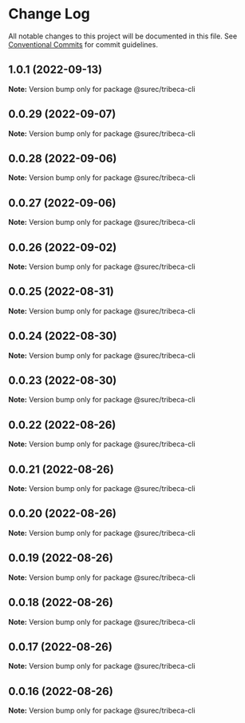 # Change Log

All notable changes to this project will be documented in this file.
See [Conventional Commits](https://conventionalcommits.org) for commit guidelines.

## 1.0.1 (2022-09-13)

**Note:** Version bump only for package @surec/tribeca-cli





## 0.0.29 (2022-09-07)

**Note:** Version bump only for package @surec/tribeca-cli





## 0.0.28 (2022-09-06)

**Note:** Version bump only for package @surec/tribeca-cli





## 0.0.27 (2022-09-06)

**Note:** Version bump only for package @surec/tribeca-cli





## 0.0.26 (2022-09-02)

**Note:** Version bump only for package @surec/tribeca-cli





## 0.0.25 (2022-08-31)

**Note:** Version bump only for package @surec/tribeca-cli





## 0.0.24 (2022-08-30)

**Note:** Version bump only for package @surec/tribeca-cli





## 0.0.23 (2022-08-30)

**Note:** Version bump only for package @surec/tribeca-cli





## 0.0.22 (2022-08-26)

**Note:** Version bump only for package @surec/tribeca-cli





## 0.0.21 (2022-08-26)

**Note:** Version bump only for package @surec/tribeca-cli





## 0.0.20 (2022-08-26)

**Note:** Version bump only for package @surec/tribeca-cli





## 0.0.19 (2022-08-26)

**Note:** Version bump only for package @surec/tribeca-cli





## 0.0.18 (2022-08-26)

**Note:** Version bump only for package @surec/tribeca-cli





## 0.0.17 (2022-08-26)

**Note:** Version bump only for package @surec/tribeca-cli





## 0.0.16 (2022-08-26)

**Note:** Version bump only for package @surec/tribeca-cli
